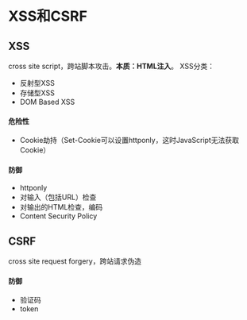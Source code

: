 # XSS和CSRF

## XSS

cross site script，跨站脚本攻击。**本质：HTML注入**。
XSS分类：

* 反射型XSS
* 存储型XSS
* DOM Based XSS

#### 危险性

* Cookie劫持（Set-Cookie可以设置httponly，这时JavaScript无法获取Cookie）

#### 防御

* httponly
* 对输入（包括URL）检查
* 对输出的HTML检查，编码
* Content Security Policy

## CSRF

cross site request forgery，跨站请求伪造

#### 防御

* 验证码
* token
